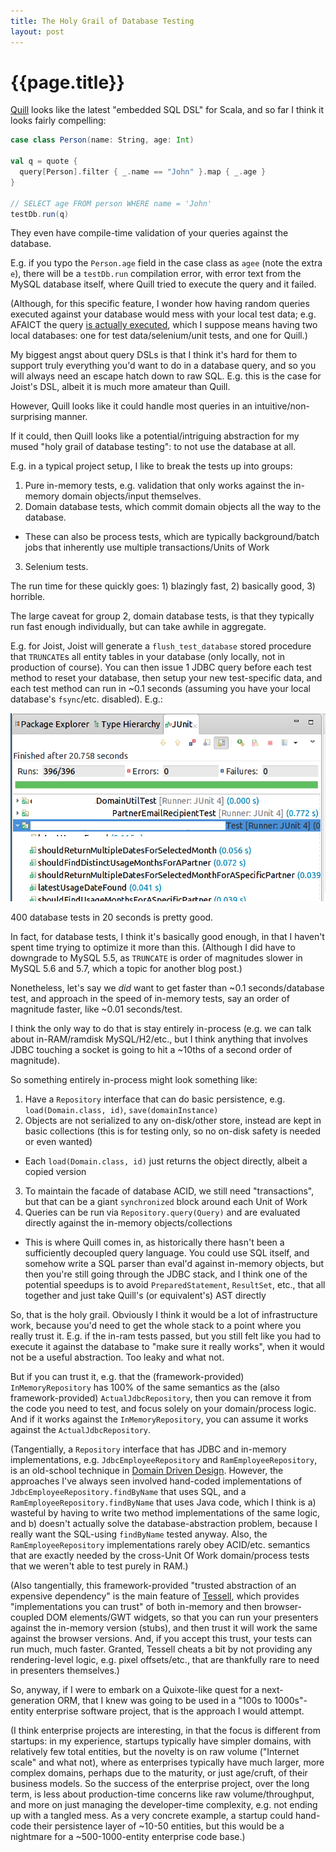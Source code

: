 ```yaml
---
title: The Holy Grail of Database Testing
layout: post
---
```


{{page.title}}
==============

[Quill](http://getquill.io/) looks like the latest "embedded SQL DSL" for Scala, and so far I think it looks fairly compelling:

```scala
case class Person(name: String, age: Int)

val q = quote {
  query[Person].filter { _.name == "John" }.map { _.age }
}

// SELECT age FROM person WHERE name = 'John'
testDb.run(q)
```

They even have compile-time validation of your queries against the database.

E.g. if you typo the `Person.age` field in the case class as `agee` (note the extra `e`), there will be a `testDb.run` compilation error, with error text from the MySQL database itself, where Quill tried to execute the query and it failed.

(Although, for this specific feature, I wonder how having random queries executed against your database would mess with your local test data; e.g. AFAICT the query [is actually executed](https://github.com/getquill/quill/blob/master/quill-jdbc/src/main/scala/io/getquill/source/jdbc/JdbcSource.scala#L31), which I suppose means having two local databases: one for test data/selenium/unit tests, and one for Quill.)

My biggest angst about query DSLs is that I think it's hard for them to support truly everything you'd want to do in a database query, and so you will always need an escape hatch down to raw SQL. E.g. this is the case for Joist's DSL, albeit it is much more amateur than Quill.

However, Quill looks like it could handle most queries in an intuitive/non-surprising manner.

If it could, then Quill looks like a potential/intriguing abstraction for my mused "holy grail of database testing": to not use the database at all.

E.g. in a typical project setup, I like to break the tests up into groups:

1. Pure in-memory tests, e.g. validation that only works against the in-memory domain objects/input themselves.
2. Domain database tests, which commit domain objects all the way to the database.
  * These can also be process tests, which are typically background/batch jobs that inherently use multiple transactions/Units of Work
3. Selenium tests.

The run time for these quickly goes: 1) blazingly fast, 2) basically good, 3) horrible.

The large caveat for group 2, domain database tests, is that they typically run fast enough individually, but can take awhile in aggregate.

E.g. for Joist, Joist will generate a `flush_test_database` stored procedure that `TRUNCATE`s all entity tables in your database (only locally, not in production of course). You can then issue 1 JDBC query before each test method to reset your database, then setup your new test-specific data, and each test method can run in ~0.1 seconds (assuming you have your local database's `fsync`/etc. disabled). E.g.:

<img src="/images/b360-am-junit-joist-1.12.3-mysql-5.5-fast.png" />

400 database tests in 20 seconds is pretty good.

In fact, for database tests, I think it's basically good enough, in that I haven't spent time trying to optimize it more than this. (Although I did have to downgrade to MySQL 5.5, as `TRUNCATE` is order of magnitudes slower in MySQL 5.6 and 5.7, which a topic for another blog post.)

Nonetheless, let's say we *did* want to get faster than ~0.1 seconds/database test, and approach in the speed of in-memory tests, say an order of magnitude faster, like ~0.01 seconds/test.

I think the only way to do that is stay entirely in-process (e.g. we can talk about in-RAM/ramdisk MySQL/H2/etc., but I think anything that involves JDBC touching a socket is going to hit a ~10ths of a second order of magnitude).

So something entirely in-process might look something like:

1. Have a `Repository` interface that can do basic persistence, e.g. `load(Domain.class, id)`, `save(domainInstance)`
2. Objects are not serialized to any on-disk/other store, instead are kept in basic collections (this is for testing only, so no on-disk safety is needed or even wanted)
* Each `load(Domain.class, id)` just returns the object directly, albeit a copied version
3. To maintain the facade of database ACID, we still need "transactions", but that can be a giant `synchronized` block around each Unit of Work
4. Queries can be run via `Repository.query(Query)` and are evaluated directly against the in-memory objects/collections
* This is where Quill comes in, as historically there hasn't been a sufficiently decoupled query language. You could use SQL itself, and somehow write a SQL parser than eval'd against in-memory objects, but then you're still going through the JDBC stack, and I think one of the potential speedups is to avoid `PreparedStatement`, `ResultSet`, etc., that all together and just take Quill's (or equivalent's) AST directly

So, that is the holy grail. Obviously I think it would be a lot of infrastructure work, because you'd need to get the whole stack to a point where you really trust it. E.g. if the in-ram tests passed, but you still felt like you had to execute it against the database to "make sure it really works", when it would not be a useful abstraction. Too leaky and what not.

But if you can trust it, e.g. that the (framework-provided) `InMemoryRepository` has 100% of the same semantics as the (also framework-provided) `ActualJdbcRepository`, then you can remove it from the code you need to test, and focus solely on your domain/process logic. And if it works against the `InMemoryRepository`, you can assume it works against the `ActualJdbcRepository`.

(Tangentially, a `Repository` interface that has JDBC and in-memory implementations, e.g. `JdbcEmployeeRepository` and `RamEmployeeRepository`, is an old-school technique in [Domain Driven Design](https://en.wikipedia.org/wiki/Domain-driven_design). However, the approaches I've always seen involved hand-coded implementations of `JdbcEmployeeRepository.findByName` that uses SQL, and a `RamEmployeeRepository.findByName` that uses Java code, which I think is a) wasteful by having to write two method implementations of the same logic, and b) doesn't actually solve the database-abstraction problem, because I really want the SQL-using `findByName` tested anyway. Also, the `RamEmployeeRepository` implementations rarely obey ACID/etc. semantics that are exactly needed by the cross-Unit Of Work domain/process tests that we weren't able to test purely in RAM.)

(Also tangentially, this framework-provided "trusted abstraction of an expensive dependency" is the main feature of [Tessell](http://www.tessell.org), which provides "implementations you can trust" of both in-memory and then browser-coupled DOM elements/GWT widgets, so that you can run your presenters against the in-memory version (stubs), and then trust it will work the same against the browser versions. And, if you accept this trust, your tests can run much, much faster. Granted, Tessell cheats a bit by not providing any rendering-level logic, e.g. pixel offsets/etc., that are thankfully rare to need in presenters themselves.)

So, anyway, if I were to embark on a Quixote-like quest for a next-generation ORM, that I knew was going to be used in a "100s to 1000s"-entity enterprise software project, that is the approach I would attempt.

(I think enterprise projects are interesting, in that the focus is different from startups: in my experience, startups typically have simpler domains, with relatively few total entities, but the novelty is on raw volume ("Internet scale" and what not), where as enterprises typically have much larger, more complex domains, perhaps due to the maturity, or just age/cruft, of their business models. So the success of the enterprise project, over the long term, is less about production-time concerns like raw volume/throughput, and more on just managing the developer-time complexity, e.g. not ending up with a tangled mess. As a very concrete example, a startup could hand-code their persistence layer of ~10-50 entities, but this would be a nightmare for a ~500-1000-entity enterprise code base.)



